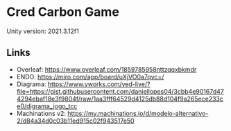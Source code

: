 # Cred Carbon Game

Unity version: 2021.3.12f1

## Links
* Overleaf: https://www.overleaf.com/1859785958nttzqqxbkmdr
* ENDO: https://miro.com/app/board/uXjVO0a7qvc=/
* Diagrama: https://www.yworks.com/yed-live/?file=https://gist.githubusercontent.com/daniellopes04/3cbb4e90167d474294ebaf18e3f9804f/raw/1aa3fff64529d4125db88d104f9a265ece233ce0/digrama_jogo_tcc
* Machinations v2: https://my.machinations.io/d/modelo-alternativo-2/d84a34d0c03b11ed915c02f943517e50

